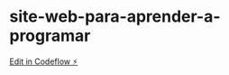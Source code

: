 # site-web-para-aprender-a-programar

[Edit in Codeflow ⚡️](https://stackblitz.com/~/github.com/dsilva251/site-web-para-aprender-a-programar)